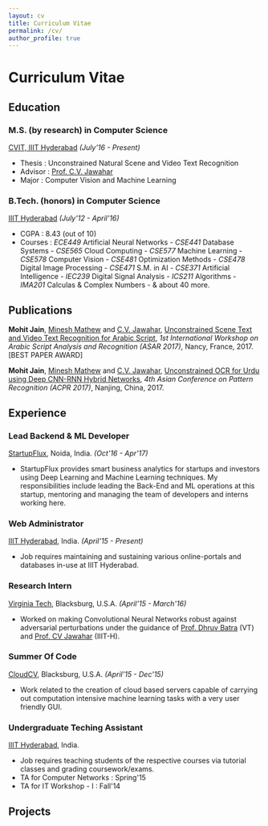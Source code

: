 ```yaml
---
layout: cv
title: Curriculum Vitae
permalink: /cv/
author_profile: true
---
```


# Curriculum Vitae

## Education
### M.S. (by research) in Computer Science
[CVIT, IIIT Hyderabad](http://cvit.iiit.ac.in) _(July'16 - Present)_
* Thesis        : Unconstrained Natural Scene and Video Text Recognition
* Advisor       : [Prof. C.V. Jawahar](http://cvit.iiit.ac.in/people/faculty/people/faculty/cvit-faculty/jawahar)
* Major         : Computer Vision and Machine Learning

### B.Tech. (honors) in Computer Science
[IIIT Hyderabad](https://iiit.ac.in) _(July'12 - April'16)_
* CGPA          : 8.43 (out of 10)
* Courses       : *ECE449* Artificial Neural Networks - *CSE441* Database Systems - *CSE565* Cloud Computing - *CSE577* Machine Learning - *CSE578* Computer Vision - *CSE481* Optimization Methods - *CSE478* Digital Image Processing - *CSE471* S.M. in AI - *CSE371* Artificial Intelligence - *IEC239* Digital Signal Analysis - *ICS211* Algorithms - *IMA201* Calculas & Complex Numbers - & about 40 more.

## Publications

**Mohit Jain**, [Minesh Mathew](mineshmathew.github.io) and [C.V. Jawahar](http://cvit.iiit.ac.in/people/faculty/people/faculty/cvit-faculty/jawahar), [Unconstrained Scene Text and Video Text Recognition for Arabic Script](http://cvit.iiit.ac.in/images/ConferencePapers/2017/unconstrained_Scene.pdf), _1st International Workshop on Arabic Script Analysis and Recognition (ASAR 2017)_, Nancy, France, 2017.               [BEST PAPER AWARD]

**Mohit Jain**, [Minesh Mathew](mineshmathew.github.io) and [C.V. Jawahar](http://cvit.iiit.ac.in/people/faculty/people/faculty/cvit-faculty/jawahar), [Unconstrained OCR for Urdu using Deep CNN-RNN Hybrid Networks](http://cvit.iiit.ac.in/research/projects/cvit-projects/arabic-text-recognition), _4th Asian Conference on Pattern Recognition (ACPR 2017)_, Nanjing, China, 2017.               

## Experience
### Lead Backend & ML Developer
[StartupFlux](https://startupflux.com/), Noida, India. _(Oct'16 - Apr'17)_
* StartupFlux provides smart business analytics for startups and investors using Deep Learning and Machine Learning techniques. My responsibilities include leading the Back-End and ML operations at this startup, mentoring and managing the team of developers and interns working here.

### Web Administrator
[IIIT Hyderabad](https://iiit.ac.in), India. _(April'15 - Present)_
* Job requires maintaining and sustaining various online-portals and databases in-use at IIIT Hyderabad.

### Research Intern
[Virginia Tech](https://www.vt.edu/), Blacksburg, U.S.A. _(April'15 - March'16)_
* Worked on making Convolutional Neural Networks robust against adversarial perturbations under the guidance of [Prof. Dhruv Batra](http://www.cc.gatech.edu/~dbatra/index.html) (VT) and [Prof. CV Jawahar](http://cvit.iiit.ac.in/people/faculty/people/faculty/cvit-faculty/jawahar) (IIIT-H).

### Summer Of Code
[CloudCV](https://www.cloudcv.org), Blacksburg, U.S.A. _(April'15 - Dec'15)_
* Work related to the creation of cloud based servers capable of carrying out computation intensive machine learning tasks with a very user friendly GUI.

### Undergraduate Teching Assistant
[IIIT Hyderabad](https://iiit.ac.in), India.
* Job requires teaching students of the respective courses via tutorial classes and grading coursework/exams.
* TA for Computer Networks : Spring'15
* TA for IT Workshop - I : Fall'14

## Projects
